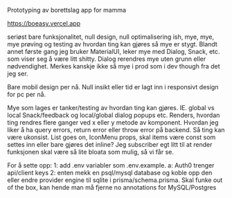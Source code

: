 Prototyping av borettslag app for mamma

https://boeasy.vercel.app

seriøst bare funksjonalitet, null design, null optimalisering ish, mye, mye, mye prøving og testing av hvordan ting kan gjøres så mye er stygt. Blandt annet første gang jeg bruker MaterialUI, leker mye med Dialog, Snack, etc. som viser seg å være litt shitty. Dialog rerendres mye uten grunn eller nødvendighet. Merkes kanskje ikke så mye i prod som i dev though fra det jeg ser.

Bare mobil design per nå. Null insikt eller tid er lagt inn i responsivt design for pc per nå.

Mye som lages er tanker/testing av hvordan ting kan gjøres. IE. global vs local Snack/feedback og local/global dialog popups etc. Renders, hvordan ting rendres flere ganger ved x eller y metode av komponent. Hvordan jeg liker å ha query errors, return error eller throw error på backend. Så ting kan være ukonsist. List goes on, IconMenu props, skal items være const som settes inn eller bare gjøres det inline? Jeg subscriber egt litt til at render funksjonen skal være så lite bloata som mulig, så vi får se.

For å sette opp:
1: add .env variabler som .env.example.
a: Auth0 trenger api/client keys
2: enten mekk en psql/mysql database og koble opp den eller endre provider engine til sqlite i prisma/schema.prisma. Skal funke out of the box, kan hende man må fjerne no annotations for MySQL/Postgres
